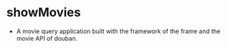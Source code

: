 # showMovies
+ A movie query application built with the framework of the frame and the movie API of douban.
